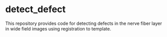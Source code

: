 # detect_defect
This repository provides code for detecting defects in the nerve fiber layer in wide field images using registration to template.
